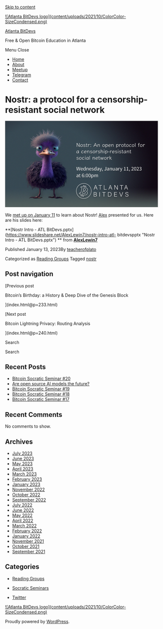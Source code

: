 [Skip to content](index.html@p=236.html#content)

[![Atlanta BitDevs logo](content/uploads/2021/10/ColorColor-
SizeCondensed.png)](index.html)

[Atlanta BitDevs](index.html)

Free & Open Bitcoin Education in Atlanta

Menu  Close

  * [Home](index.html)
  * [About](index.html@p=6.html)
  * [Meetup](https://www.meetup.com/atlantabitdevs/)
  * [Telegram](index.html@p=62.html)
  * [Contact](index.html@p=7.html)

# Nostr: a protocol for a censorship-resistant social network

![](content/uploads/2023/01/ATLBitDevs_2023-01-11_nostr-1568x882.jpg)

We [met up on January
11](https://www.meetup.com/atlantabitdevs/events/290677994/) to learn about
Nostr! [Alex](https://twitter.com/_AlexLewin) presented for us. Here are his
slides here:

**[Nostr Intro - ATL
BitDevs.pptx](https://www.slideshare.net/AlexLewin7/nostr-intro-atl-
bitdevspptx "Nostr Intro - ATL BitDevs.pptx") ** from
**[AlexLewin7](https://www.slideshare.net/AlexLewin7)**

Published January 13, 2023By
[teacherofplato](author/teacherofplato/index.html)

Categorized as [Reading Groups](category/reading-groups/index.html) Tagged
[nostr](tag/nostr/index.html)

## Post navigation

[Previous post

Bitcoin’s Birthday: a History & Deep Dive of the Genesis Block

](index.html@p=233.html)

[Next post

Bitcoin Lightning Privacy: Routing Analysis

](index.html@p=240.html)

Search

Search

## Recent Posts

  * [Bitcoin Socratic Seminar #20](index.html@p=316.html)
  * [Are open source AI models the future?](index.html@p=308.html)
  * [Bitcoin Socratic Seminar #19](index.html@p=300.html)
  * [Bitcoin Socratic Seminar #18](index.html@p=293.html)
  * [Bitcoin Socratic Seminar #17](index.html@p=284.html)

## Recent Comments

No comments to show.

## Archives

  * [July 2023](2023/07/index.html)
  * [June 2023](2023/06/index.html)
  * [May 2023](2023/05/index.html)
  * [April 2023](2023/04/index.html)
  * [March 2023](2023/03/index.html)
  * [February 2023](2023/02/index.html)
  * [January 2023](2023/01/index.html)
  * [November 2022](2022/11/index.html)
  * [October 2022](2022/10/index.html)
  * [September 2022](2022/09/index.html)
  * [July 2022](2022/07/index.html)
  * [June 2022](2022/06/index.html)
  * [May 2022](2022/05/index.html)
  * [April 2022](2022/04/index.html)
  * [March 2022](2022/03/index.html)
  * [February 2022](2022/02/index.html)
  * [January 2022](2022/01/index.html)
  * [November 2021](2021/11/index.html)
  * [October 2021](2021/10/index.html)
  * [September 2021](2021/09/index.html)

## Categories

  * [Reading Groups](category/reading-groups/index.html)
  * [Socratic Seminars](category/socratic-seminars/index.html)

  * [Twitter](https://twitter.com/atlantabitdevs)

[![Atlanta BitDevs logo](content/uploads/2021/10/ColorColor-
SizeCondensed.png)](index.html)

Proudly powered by [WordPress](https://wordpress.org/).

